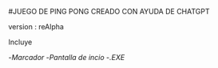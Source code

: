 #JUEGO DE PING PONG CREADO CON AYUDA DE CHATGPT

version : reAlpha

Incluye

-*Marcador*
-*Pantalla de incio*
-*.EXE*
